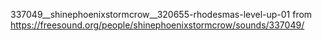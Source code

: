 337049__shinephoenixstormcrow__320655-rhodesmas-level-up-01 from
https://freesound.org/people/shinephoenixstormcrow/sounds/337049/